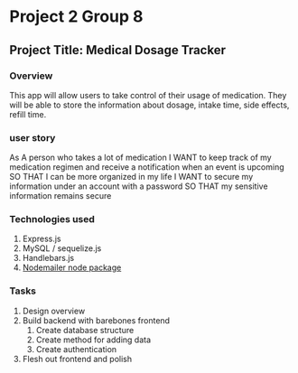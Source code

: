 # Project 2 Group 8

## Project Title: Medical Dosage Tracker

### Overview
This app will allow users to take control of their usage of medication. They will be able to store the information about dosage, intake time, side effects, refill time.

### user story
As A person who takes a lot of medication
I WANT to keep track of my medication regimen and receive a notification when an event is upcoming
SO THAT I can be more organized in my life
I WANT to secure my information under an account with a password
SO THAT my sensitive information remains secure

### Technologies used
1. Express.js
2. MySQL / sequelize.js
3. Handlebars.js
4. [Nodemailer node package](https://nodemailer.com/about/)

### Tasks
1. Design overview 
2. Build backend with barebones frontend
    1. Create database structure
    2. Create method for adding data
    3. Create authentication
3. Flesh out frontend and polish